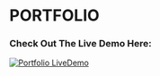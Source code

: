 # PORTFOLIO

### Check Out The Live Demo Here:
[![Portfolio LiveDemo](https://res.cloudinary.com/marcomontalbano/image/upload/v1644506478/video_to_markdown/images/google-drive--1-Ov1u2r4HtT7p23KWGrU9zWst8DuaypY-c05b58ac6eb4c4700831b2b3070cd403.jpg)](https://drive.google.com/file/d/1-Ov1u2r4HtT7p23KWGrU9zWst8DuaypY/view?usp=sharing "Portfolio LiveDemo")
